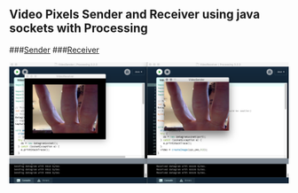 ## Video Pixels Sender and Receiver using java sockets with Processing

###[Sender](VideoReceiver)
###[Receiver](VideoSender)

<p align="center">
<img src= "imgs/shot.png">

</p>
